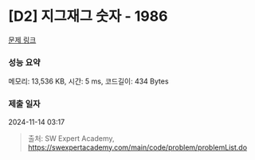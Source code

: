 # [D2] 지그재그 숫자 - 1986 

[문제 링크](https://swexpertacademy.com/main/code/problem/problemDetail.do?contestProbId=AV5PxmBqAe8DFAUq) 

### 성능 요약

메모리: 13,536 KB, 시간: 5 ms, 코드길이: 434 Bytes

### 제출 일자

2024-11-14 03:17



> 출처: SW Expert Academy, https://swexpertacademy.com/main/code/problem/problemList.do